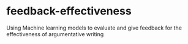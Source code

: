 # feedback-effectiveness
Using Machine learning models to evaluate and give feedback for the effectiveness of argumentative writing


